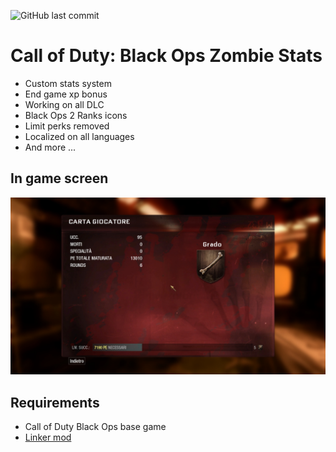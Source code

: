 ![GitHub last commit](https://img.shields.io/github/last-commit/Martos/BO1_zombie_stats)

# Call of Duty: Black Ops Zombie Stats

- Custom stats system
- End game xp bonus
- Working on all DLC
- Black Ops 2 Ranks icons
- Limit perks removed
- Localized on all languages
- And more ...

## In game screen
![Alt text](/screenshots/shot0001.jpg?raw=true "Stats Menu")

## Requirements
* Call of Duty Black Ops base game
* [Linker mod](https://github.com/Nukem9/LinkerMod)
